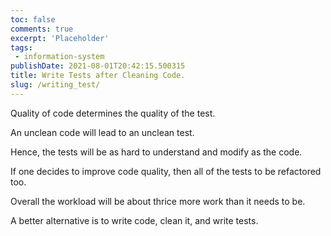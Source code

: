 ```yaml
---
toc: false
comments: true
excerpt: 'Placeholder' 
tags:
 - information-system
publishDate: 2021-08-01T20:42:15.500315
title: Write Tests after Cleaning Code.
slug: /writing_test/
---
```


Quality of code determines the quality of the test.

An unclean code will lead to an unclean test.

Hence, the tests will be as hard to understand and modify as the code.

If one decides to improve code quality, then all of the tests to be refactored too.

Overall the workload will be about thrice more work than it needs to be.

A better alternative is to write code, clean it, and write tests.